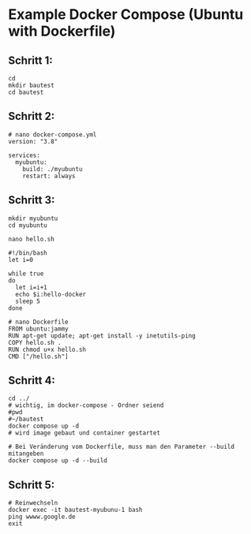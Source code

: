 # Example Docker Compose (Ubuntu with Dockerfile) 

## Schritt 1:

```
cd
mkdir bautest
cd bautest 
```

## Schritt 2:

```
# nano docker-compose.yml
version: "3.8"

services:
  myubuntu:
    build: ./myubuntu
    restart: always
```

## Schritt 3:

```
mkdir myubuntu 
cd myubuntu 
```

```
nano hello.sh
```

```
#!/bin/bash
let i=0

while true
do
  let i=i+1
  echo $i:hello-docker
  sleep 5
done

```

```
# nano Dockerfile 
FROM ubuntu:jammy
RUN apt-get update; apt-get install -y inetutils-ping
COPY hello.sh .
RUN chmod u+x hello.sh
CMD ["/hello.sh"]

```

## Schritt 4: 


```
cd ../
# wichtig, im docker-compose - Ordner seiend 
#pwd 
#~/bautest
docker compose up -d 
# wird image gebaut und container gestartet 

# Bei Veränderung vom Dockerfile, muss man den Parameter --build mitangeben 
docker compose up -d --build 
```

## Schritt 5:

```
# Reinwechseln
docker exec -it bautest-myubunu-1 bash
ping wwww.google.de
exit 
```
